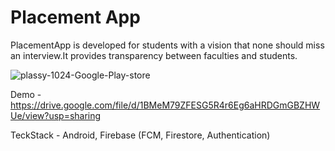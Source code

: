 # Placement App

PlacementApp is developed for students with a vision that none should miss an interview.It provides transparency between faculties and students.

![plassy-1024-Google-Play-store](https://user-images.githubusercontent.com/69476780/144857970-096e5baf-b890-458c-9f2d-a48190b637ab.png)



Demo - https://drive.google.com/file/d/1BMeM79ZFESG5R4r6Eg6aHRDGmGBZHWUe/view?usp=sharing


TeckStack - 
Android, Firebase (FCM, Firestore, Authentication)

